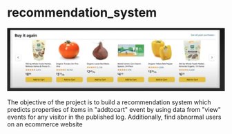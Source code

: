 # recommendation_system

![Add to Cart](recommendation_image.jpg)

The objective of the project is to build a recommendation system which predicts properties of items in "addtocart" event by using data from "view" events for any visitor in the published log. Additionally, find abnormal users on an ecommerce website
